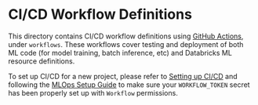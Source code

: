 # CI/CD Workflow Definitions
This directory contains CI/CD workflow definitions using [GitHub Actions](https://docs.github.com/en/actions),
under ``workflows``. These workflows cover testing and deployment of both ML code (for model training, batch inference, etc) and 
Databricks ML resource definitions. 

To set up CI/CD for a new project,
please refer to [Setting up CI/CD](<../../README.md#Setting up CI/CD>) and following the [MLOps Setup Guide](../../docs/mlops-setup.md)
to make sure your `WORKFLOW_TOKEN` secret has been properly set up with `Workflow` permissions.